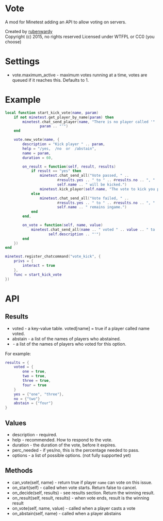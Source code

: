 # Vote
A mod for Minetest adding an API to allow voting on servers.

Created by [rubenwardy](http://rubenwardy.com)  
Copyright (c) 2015, no rights reserved
Licensed under WTFPL or CC0 (you choose)

# Settings

* vote.maximum_active - maximum votes running at a time, votes are queued if it reaches this. Defaults to 1.

# Example

```lua
local function start_kick_vote(name, param)
	if not minetest.get_player_by_name(param) then
		minetest.chat_send_player(name, "There is no player called '" ..
				param .. "'")
	end

	vote.new_vote(name, {
		description = "Kick player " .. param,
		help = "/yes,  /no  or  /abstain",
		name = param,
		duration = 60,

		on_result = function(self, result, results)
			if result == "yes" then
				minetest.chat_send_all("Vote passed, " ..
						#results.yes .. " to " .. #results.no .. ", " ..
						self.name .. " will be kicked.")
				minetest.kick_player(self.name, "The vote to kick you passed")
			else
				minetest.chat_send_all("Vote failed, " ..
						#results.yes .. " to " .. #results.no .. ", " ..
						self.name .. " remains ingame.")
			end
		end,

		on_vote = function(self, name, value)
			minetest.chat_send_all(name .. " voted " .. value .. " to '" ..
					self.description .. "'")
		end
	})
end

minetest.register_chatcommand("vote_kick", {
	privs = {
		interact = true
	},
	func = start_kick_vote
})
```

# API

## Results

* voted - a key-value table. voted[name] = true if a player called name voted.
* abstain - a list of the names of players who abstained.
* <option> - a list of the names of players who voted for this option.

For example:

```lua
results = {
	voted = {
		one = true,
		two = true,
		three = true,
		four = true
	}
	yes = {"one", "three"},
	no = {"two"}
	abstain = {"four"}
}

```

## Values

* description - required.
* help - recommended. How to respond to the vote.
* duration - the duration of the vote, before it expires.
* perc_needed - if yes/no, this is the percentage needed to pass.
* options - a list of possible options. (not fully supported yet)

## Methods

* can_vote(self, name) - return true if player `name` can vote on this issue.
* on_start(self) - called when vote starts. Return false to cancel.
* on_decide(self, results) - see results section. Return the winning result.
* on_result(self, result, results) - when vote ends, result is the winning result
* on_vote(self, name, value) - called when a player casts a vote
* on_abstain(self, name) - called when a player abstains
